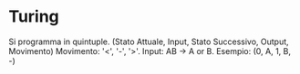 # Turing

Si programma in quintuple.
(Stato Attuale, Input, Stato Successivo, Output, Movimento)
Movimento: '<', '-', '>'.
Input: AB -> A or B.
Esempio: (0, A, 1, B, -)
